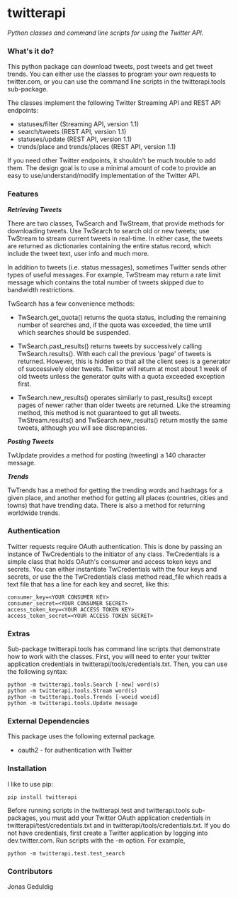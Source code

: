 # twitterapi #

_Python classes and command line scripts for using the Twitter API._

### What's it do? ###

This python package can download tweets, post tweets and get tweet trends.  You can either use the classes to program your own requests to twitter.com, or you can use the command line scripts in the twitterapi.tools sub-package.

The classes implement the following Twitter Streaming API and REST API endpoints:

* statuses/filter (Streaming API, version 1.1)
* search/tweets (REST API, version 1.1)
* statuses/update (REST API, version 1.1)
* trends/place and trends/places (REST API, version 1.1)

If you need other Twitter endpoints, it shouldn't be much trouble to add them.  The design goal is to use a minimal amount of code to provide an easy to use/understand/modify implementation of the Twitter API.

### Features ###

***Retrieving Tweets***

There are two classes, TwSearch and TwStream, that provide methods for downloading tweets.  Use TwSearch to search old or new tweets; use TwStream to stream current tweets in real-time.  In either case, the tweets are returned as dictionaries containing the entire status record, which include the tweet text, user info and much more. 

In addition to tweets (i.e. status messages), sometimes Twitter sends other types of useful messages.  For example, TwStream may return a rate limit message which contains the total number of tweets skipped due to bandwidth restrictions. 

TwSearch has a few convenience methods:

* TwSearch.get_quota() returns the quota status, including the remaining number of searches and, if the quota was exceeded, the time until which searches should be suspended.

* TwSearch.past_results() returns tweets by successively calling TwSearch.results().  With each call the previous 'page' of tweets is returned.  However, this is hidden so that all the client sees is a generator of successively older tweets.  Twitter will return at most about 1 week of old tweets unless the generator quits with a quota exceeded exception first.

* TwSearch.new_results() operates similarly to past_results() except pages of newer rather than older tweets are returned.  Like the streaming method, this method is not guaranteed to get all tweets.  TwStream.results() and TwSearch.new_results() return mostly the same tweets, although you will see discrepancies. 

***Posting Tweets***

TwUpdate provides a method for posting (tweeting) a 140 character message.

***Trends***

TwTrends has a method for getting the trending words and hashtags for a given place, and another method for getting all places (countries, cities and towns) that have trending data.  There is also a method for returning worldwide trends.

### Authentication ###

Twitter requests require OAuth authentication.  This is done by passing an instance of TwCredentials to the initiator of any class.  TwCredentials is a simple class that holds OAuth's consumer and access token keys and secrets.  You can either instantiate TwCredentials with the four keys and secrets, or use the the TwCredentials class method read_file which reads a text file that has a line for each key and secret, like this:

	consumer_key=<YOUR CONSUMER KEY>
	consumer_secret=<YOUR CONSUMER SECRET>
	access_token_key=<YOUR ACCESS TOKEN KEY>
	access_token_secret=<YOUR ACCESS TOKEN SECRET>

### Extras ###

Sub-package twitterapi.tools has command line scripts that demonstrate how to work with the classes.  First, you will need to enter your twitter application credentials in twitterapi/tools/credentials.txt.  Then, you can use the following syntax:

	python -m twitterapi.tools.Search [-new] word(s)
	python -m twitterapi.tools.Stream word(s)
	python -m twitterapi.tools.Trends [-woeid woeid]
	python -m twitterapi.tools.Update message

### External Dependencies ###

This package uses the following external package.

* oauth2 - for authentication with Twitter

### Installation ###

I like to use pip: 

	pip install twitterapi

Before running scripts in the twitterapi.test and twitterapi.tools sub-packages, you must add your Twitter OAuth application credentials in twitterapi/test/credentials.txt and in twitterapi/tools/credentials.txt.  If you do not have credentials, first create a Twitter application by logging into dev.twitter.com.  Run scripts with the -m option.  For example,

	python -m twitterapi.test.test_search

### Contributors ###

Jonas Geduldig
